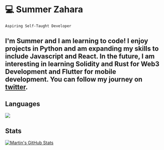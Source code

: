 # :computer: Summer Zahara

`Aspiring Self-Taught Developer`

I'm Summer and I am learning to code! I enjoy projects in Python and am expanding my skills to include Javascript and React. In the future, I am interesting in learning Solidity and Rust for Web3 Development and Flutter for mobile development. You can follow my journey on [twitter]( twitter.com/summercodes_).
----------------

## Languages
<a href="https://github.com/summerzahara/summerzahara">
  <img align="center" src="https://github-readme-stats.vercel.app/api/top-langs/?username=summerzahara&hide=java,html,tex&title_color=ffffff&text_color=c9cacc&icon_color=2bbc8a&bg_color=1d1f21&langs_count=3" />
</a>

## Stats
<a href="https://github.com/summerzahara/summerzahara">
  <img align="center" src="https://github-readme-stats.vercel.app/api?username=summerzahara&show_icons=true&line_height=27&count_private=true&title_color=ffffff&text_color=c9cacc&icon_color=2bbc8a&bg_color=1d1f21" alt="Martin's GitHub Stats" />
</a>

<!--
![Summer's GitHub stats](https://github-readme-stats.vercel.app/api?username=summerzahara](https://github.com/summerzahara/github-readme-stats)

![](https://raw.githubusercontent.com/summerzahara/github-stats/master/generated/overview.svg#gh-dark-mode-only)
![](https://raw.githubusercontent.com/summerzahara/github-stats/master/generated/overview.svg#gh-light-mode-only)

![](https://raw.githubusercontent.com/summerzahara/github-stats/master/generated/languages.svg#gh-dark-mode-only)
![](https://raw.githubusercontent.com/summerzahara/github-stats/master/generated/languages.svg#gh-light-mode-only)
-->

<!--
**summerzahara/summerzahara** is a ✨ _special_ ✨ repository because its `README.md` (this file) appears on your GitHub profile.

Here are some ideas to get you started:

- 🔭 I’m currently working on ...
- 🌱 I’m currently learning ...
- 👯 I’m looking to collaborate on ...
- 🤔 I’m looking for help with ...
- 💬 Ask me about ...
- 📫 How to reach me: ...
- 😄 Pronouns: ...
- ⚡ Fun fact: ...
-->
